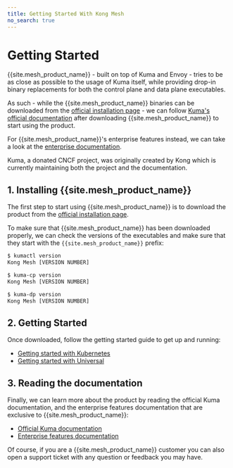 ```yaml
---
title: Getting Started With Kong Mesh
no_search: true
---
```


# Getting Started

{{site.mesh_product_name}} - built on top of Kuma and Envoy - tries to be as close as possible to the usage of Kuma itself, while providing drop-in binary replacements for both the control plane and data plane executables.

As such - while the {{site.mesh_product_name}} binaries can be downloaded from the [official installation page](/mesh/{{page.kong_version}}/install) - we can follow [Kuma's official documentation](https://kuma.io/docs) after downloading {{site.mesh_product_name}} to start using the product.

For {{site.mesh_product_name}}'s enterprise features instead, we can take a look at the [enterprise documentation](/mesh/{{page.kong_version}}/features).

<div class="alert alert-ee blue">
   Kuma, a donated CNCF project, was originally created by Kong which is currently maintaining both the project and the documentation.
</div>

## 1. Installing {{site.mesh_product_name}}

The first step to start using {{site.mesh_product_name}} is to download the product from the [official installation page](/mesh/{{page.kong_version}}/install).

To make sure that {{site.mesh_product_name}} has been downloaded properly, we can check the versions of the executables and make sure that they start with the `{{site.mesh_product_name}}` prefix:

```sh
$ kumactl version
Kong Mesh [VERSION NUMBER]

$ kuma-cp version
Kong Mesh [VERSION NUMBER]

$ kuma-dp version
Kong Mesh [VERSION NUMBER]
```

## 2. Getting Started

Once downloaded, follow the getting started guide to get up and running:

* [Getting started with Kubernetes](https://kuma.io/docs/latest/quickstart/kubernetes/)
* [Getting started with Universal](https://kuma.io/docs/latest/quickstart/universal/)

## 3. Reading the documentation

Finally, we can learn more about the product by reading the official Kuma documentation, and the enterprise features documentation that are exclusive to {{site.mesh_product_name}}:

* [Official Kuma documentation](https://kuma.io/docs/)
* [Enterprise features documentation](/mesh/{{page.kong_version}}/features)

Of course, if you are a {{site.mesh_product_name}} customer you can also open a support ticket with any question or feedback you may have.